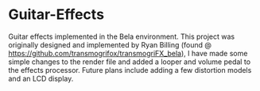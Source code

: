 # Guitar-Effects
Guitar effects implemented in the Bela environment.
This project was originally designed and implemented by Ryan Billing (found @ https://github.com/transmogrifox/transmogriFX_bela), I have made some simple changes to the render file and added a looper and volume pedal to the effects processor. Future plans include adding a few distortion models and an LCD display.
